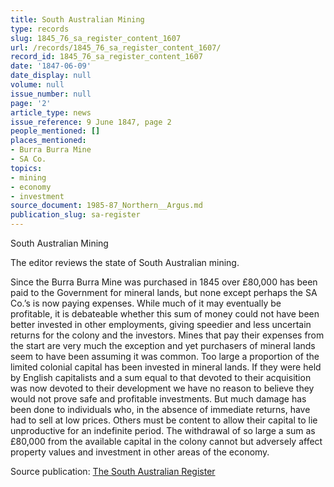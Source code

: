 ```yaml
---
title: South Australian Mining
type: records
slug: 1845_76_sa_register_content_1607
url: /records/1845_76_sa_register_content_1607/
record_id: 1845_76_sa_register_content_1607
date: '1847-06-09'
date_display: null
volume: null
issue_number: null
page: '2'
article_type: news
issue_reference: 9 June 1847, page 2
people_mentioned: []
places_mentioned:
- Burra Burra Mine
- SA Co.
topics:
- mining
- economy
- investment
source_document: 1985-87_Northern__Argus.md
publication_slug: sa-register
---
```


South Australian Mining

The editor reviews the state of South Australian mining.

Since the Burra Burra Mine was purchased in 1845 over £80,000 has been paid to the Government for mineral lands, but none except perhaps the SA Co.’s is now paying expenses.  While much of it may eventually be profitable, it is debateable whether this sum of money could not have been better invested in other employments, giving speedier and less uncertain returns for the colony and the investors.  Mines that pay their expenses from the start are very much the exception and yet purchasers of mineral lands seem to have been assuming it was common.  Too large a proportion of the limited colonial capital has been invested in mineral lands.  If they were held by English capitalists and a sum equal to that devoted to their acquisition was now devoted to their development we have no reason to believe they would not prove safe and profitable investments.  But much damage has been done to individuals who, in the absence of immediate returns, have had to sell at low prices.  Others must be content to allow their capital to lie unproductive for an indefinite period.  The withdrawal of so large a sum as £80,000 from the available capital in the colony cannot but adversely affect property values and investment in other areas of the economy.

Source publication: [The South Australian Register](/publications/sa-register/)
